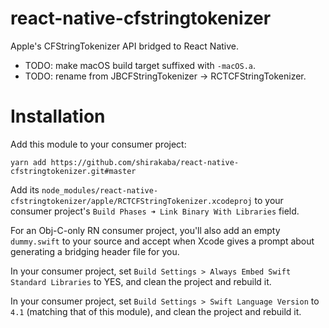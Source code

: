 # react-native-cfstringtokenizer
Apple's CFStringTokenizer API bridged to React Native.

* TODO: make macOS build target suffixed with `-macOS.a`.
* TODO: rename from JBCFStringTokenizer -> RCTCFStringTokenizer.

# Installation

Add this module to your consumer project:

```
yarn add https://github.com/shirakaba/react-native-cfstringtokenizer.git#master
```

Add its `node_modules/react-native-cfstringtokenizer/apple/RCTCFStringTokenizer.xcodeproj` to your consumer project's `Build Phases ➜ Link Binary With Libraries` field.

For an Obj-C-only RN consumer project, you'll also add an empty `dummy.swift` to your source and accept when Xcode gives a prompt about generating a bridging header file for you.

In your consumer project, set `Build Settings > Always Embed Swift Standard Libraries` to YES, and clean the project and rebuild it.

In your consumer project, set `Build Settings > Swift Language Version` to `4.1` (matching that of this module), and clean the project and rebuild it.
